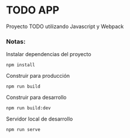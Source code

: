# TODO APP 
 Proyecto TODO utilizando Javascript y Webpack

### Notas:
Instalar dependencias del proyecto
```
npm install
```


Construir para producción

```
npm run build
```

Construir para desarrollo

```
npm run build:dev
```
Servidor local de desarrollo

```
npm run serve
```